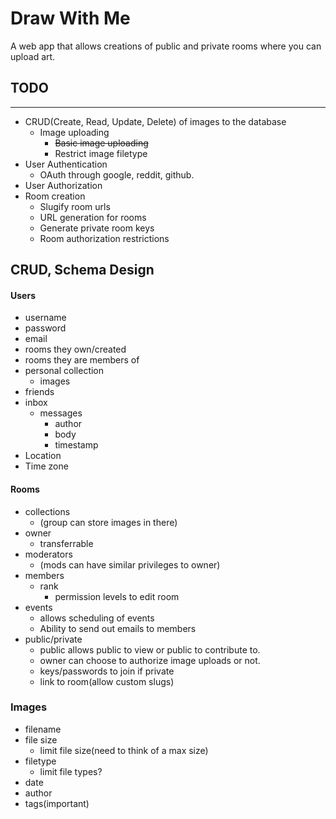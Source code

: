 Draw With Me
======
A web app that allows creations of public and private rooms where you can upload art.  

## TODO
--------
* CRUD(Create, Read, Update, Delete) of images to the database
  * Image uploading
    * ~~Basic image uploading~~
    * Restrict image filetype
* User Authentication
  * OAuth through google, reddit, github.
* User Authorization
* Room creation
  * Slugify room urls
  * URL generation for rooms
  * Generate private room keys
  * Room authorization restrictions

## CRUD, Schema Design
#### Users
* username
* password
* email
* rooms they own/created
* rooms they are members of
* personal collection
  * images
* friends
* inbox
  * messages
    * author
    * body
    * timestamp
* Location
* Time zone

#### Rooms
* collections
  * (group can store images in there)
* owner
  * transferrable
* moderators
  * (mods can have similar privileges to owner)
* members
  * rank
    * permission levels to edit room
* events
  * allows scheduling of events
  * Ability to send out emails to members
* public/private
  * public allows public to view or public to contribute to.
  * owner can choose to authorize image uploads or not.
  * keys/passwords to join if private
  * link to room(allow custom slugs)  

### Images
* filename
* file size
  * limit file size(need to think of a max size)
* filetype
  * limit file types?
* date
* author  
* tags(important)
